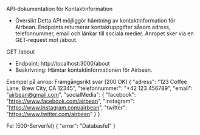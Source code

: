 API-dokumentation för Kontaktinformation

- Översikt
Detta API möjliggör hämtning av kontaktinformation för Airbean. Endpoints returnerar kontaktuppgifter såsom adress, telefonnummer, email och länkar till sociala medier. Anropet sker via en GET-request mot /about.

GET /about
- Endpoint: http://localhost:3000/about
- Beskrivning: Hämtar kontaktinformationen för Airbean.

Exempel på anrop:
Framgångsrikt svar (200 OK)
{
  "adress": "123 Coffee Lane, Brew City, CA 12345",
  "telefonnummer": "+42 123 456789",
  "email": "airbean@gmail.com",
  "socialMedia": {
    "facebook": "https://www.facebook.com/airbean",
    "instagram": "https://www.instagram.com/airbean",
    "twitter": "https://www.twitter.com/airbean"
  }
}

Fel (500-Serverfel)
{
    "error": "Databasfel"
}


